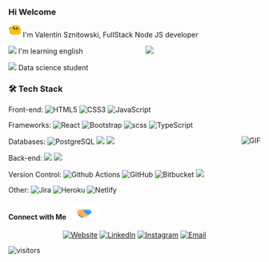
<h3>Hi Welcome</h3>

<p></a><img src="https://github.com/anathayna/anathayna/blob/master/assets/happy.gif?raw=1" width="25vw"/> I'm Valentín Sznitowski, FullStack Node JS developer</p>

<img align='right' src="https://media.giphy.com/media/M9gbBd9nbDrOTu1Mqx/giphy.gif" width="230">

<p></a><img src="https://github.com/anathayna/anathayna/blob/master/assets/coin.gif?raw=1" width="20vw"/>  I'm learning english</p>
<p></a><img src="https://github.com/anathayna/anathayna/blob/master/assets/bmo.gif?raw=1" width="30vw"/>  Data science student</p>


### 🛠 Tech Stack

Front-end:
![HTML5](https://img.shields.io/badge/-HTML5-%23E44D27?style=flat-square&logo=html5&logoColor=ffffff)
![CSS3](https://img.shields.io/badge/-CSS3-%231572B6?style=flat-square&logo=css3)
![JavaScript](https://img.shields.io/badge/-JavaScript-%23F7DF1C?style=flat-square&logo=javascript&logoColor=000000&labelColor=%23F7DF1C&color=%23FFCE5A)

Frameworks:
![React](https://img.shields.io/badge/-React-black?style=flat-square&logo=react)
![Bootstrap](https://img.shields.io/badge/-Bootstrap-black?style=flat-square&logo=bootstrap)
![scss](https://img.shields.io/badge/-SCSS-black?style=flat-square&logo=SASS)
![TypeScript](https://img.shields.io/badge/-TypeScript-007ACC?style=flat&logo=typescript&link=https://github.com/sznitowski)


<img align="right" alt="GIF" src="https://raw.githubusercontent.com/JoeyBling/JoeyBling/master/pic/pusheencode.gif" />

Databases:
![PostgreSQL](https://img.shields.io/badge/-PostgreSQL-000000?style=flat&logo=postgresql)
<img src="https://img.shields.io/badge/-MySQL-F29111?style=flat&logo=mysql&logoColor=FFFFFF">
<img src="https://img.shields.io/badge/-MongoDB-4DB33D?style=flat&logo=mongodb&logoColor=FFFFFF">

Back-end:
<img src="https://img.shields.io/badge/-Node.js-3C873A?style=flat&logo=Node.js&logoColor=white">
<img src="https://img.shields.io/badge/-Express.js-787878?style=flat">

Version Control:
![Github Actions](http://img.shields.io/badge/-Github%20Actions-2088FF?style=flat-square&logo=github-actions&logoColor=ffffff)
![GitHub](https://img.shields.io/badge/-GitHub-181717?style=flat-square&logo=github)
![Bitbucket](https://img.shields.io/badge/-Bitbucket-blue?style=flat&logo=bitbucket&link=https://github.com/sznitowski)
<img src="http://img.shields.io/badge/-Git-F1502F?style=flat&logo=git&logoColor=FFFFFF">

Other: 
![Jira](https://img.shields.io/badge/-Jira-0052CC?style=flat&logo=jira&logoColor=white&link=https://github.com/sznitowski)
![Heroku](https://img.shields.io/badge/-Heroku-430098?style=flat-square&logo=heroku)
![Netlify](https://img.shields.io/badge/-Netlify-black?style=flat-square&logo=netlify)


#### Connect with Me<img src="https://github.com/SatYu26/SatYu26/blob/master/Assets/Handshake.gif" height="32px">


<p align="center">
<a href="https://portfoliosznitowski.netlify.app/"><img alt="Website" src="https://img.shields.io/badge/portfoliosznitowski.netlify.app-black?style=flat-square&logo=google-chrome"></a>
<a href="https://www.linkedin.com/in/valent%C3%ADn-sznitowski/"><img alt="LinkedIn" src="https://img.shields.io/badge/LinkedIn-Valentin%20Sznitowski-blue?style=flat-square&logo=linkedin"></a>
<a href="https://www.instagram.com/valentin_sznitowski/?hl=es-la"><img alt="Instagram" src="https://img.shields.io/badge/Instagram-Sznitowski Valentin-red?style=flat-square&logo=instagram"></a>
<a href="mailto:vsznitowski@gmail.com"><img alt="Email" src="https://img.shields.io/badge/Email-vsznitowski@gmail.com-blue?style=flat-square&logo=gmail">
</p>

</a>![visitors](https://visitor-badge.glitch.me/badge?page_id=sznitowski.visitor-badge)




